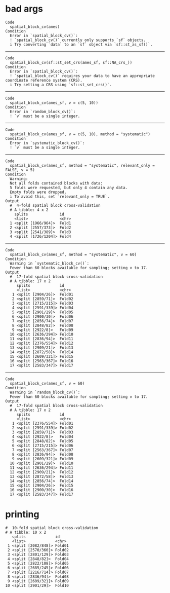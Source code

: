 # bad args

    Code
      spatial_block_cv(ames)
    Condition
      Error in `spatial_block_cv()`:
      ! `spatial_block_cv()` currently only supports `sf` objects.
      i Try converting `data` to an `sf` object via `sf::st_as_sf()`.

---

    Code
      spatial_block_cv(sf::st_set_crs(ames_sf, sf::NA_crs_))
    Condition
      Error in `spatial_block_cv()`:
      ! `spatial_block_cv()` requires your data to have an appropriate coordinate reference system (CRS).
      i Try setting a CRS using `sf::st_set_crs()`.

---

    Code
      spatial_block_cv(ames_sf, v = c(5, 10))
    Condition
      Error in `random_block_cv()`:
      ! `v` must be a single integer.

---

    Code
      spatial_block_cv(ames_sf, v = c(5, 10), method = "systematic")
    Condition
      Error in `systematic_block_cv()`:
      ! `v` must be a single integer.

---

    Code
      spatial_block_cv(ames_sf, method = "systematic", relevant_only = FALSE, v = 5)
    Condition
      Warning:
      Not all folds contained blocks with data: 
      5 folds were requested, but only 4 contain any data. 
      Empty folds were dropped.
      i To avoid this, set `relevant_only = TRUE`.
    Output
      #  4-fold spatial block cross-validation 
      # A tibble: 4 x 2
        splits              id   
        <list>              <chr>
      1 <split [1966/964]>  Fold1
      2 <split [2557/373]>  Fold2
      3 <split [2541/389]>  Fold3
      4 <split [1726/1204]> Fold4

---

    Code
      spatial_block_cv(ames_sf, method = "systematic", v = 60)
    Condition
      Warning in `systematic_block_cv()`:
      Fewer than 60 blocks available for sampling; setting v to 17.
    Output
      #  17-fold spatial block cross-validation 
      # A tibble: 17 x 2
         splits             id    
         <list>             <chr> 
       1 <split [2904/26]>  Fold01
       2 <split [2859/71]>  Fold02
       3 <split [2715/215]> Fold03
       4 <split [2591/339]> Fold04
       5 <split [2901/29]>  Fold05
       6 <split [2900/30]>  Fold06
       7 <split [2856/74]>  Fold07
       8 <split [2848/82]>  Fold08
       9 <split [2922/8]>   Fold09
      10 <split [2636/294]> Fold10
      11 <split [2836/94]>  Fold11
      12 <split [2376/554]> Fold12
      13 <split [2909/21]>  Fold13
      14 <split [2872/58]>  Fold14
      15 <split [2609/321]> Fold15
      16 <split [2563/367]> Fold16
      17 <split [2583/347]> Fold17

---

    Code
      spatial_block_cv(ames_sf, v = 60)
    Condition
      Warning in `random_block_cv()`:
      Fewer than 60 blocks available for sampling; setting v to 17.
    Output
      #  17-fold spatial block cross-validation 
      # A tibble: 17 x 2
         splits             id    
         <list>             <chr> 
       1 <split [2376/554]> Fold01
       2 <split [2591/339]> Fold02
       3 <split [2859/71]>  Fold03
       4 <split [2922/8]>   Fold04
       5 <split [2848/82]>  Fold05
       6 <split [2715/215]> Fold06
       7 <split [2563/367]> Fold07
       8 <split [2836/94]>  Fold08
       9 <split [2609/321]> Fold09
      10 <split [2901/29]>  Fold10
      11 <split [2636/294]> Fold11
      12 <split [2909/21]>  Fold12
      13 <split [2872/58]>  Fold13
      14 <split [2856/74]>  Fold14
      15 <split [2904/26]>  Fold15
      16 <split [2900/30]>  Fold16
      17 <split [2583/347]> Fold17

# printing

    #  10-fold spatial block cross-validation 
    # A tibble: 10 x 2
       splits             id    
       <list>             <chr> 
     1 <split [2082/848]> Fold01
     2 <split [2570/360]> Fold02
     3 <split [2801/129]> Fold03
     4 <split [2848/82]>  Fold04
     5 <split [2822/108]> Fold05
     6 <split [2685/245]> Fold06
     7 <split [2216/714]> Fold07
     8 <split [2836/94]>  Fold08
     9 <split [2609/321]> Fold09
    10 <split [2901/29]>  Fold10

